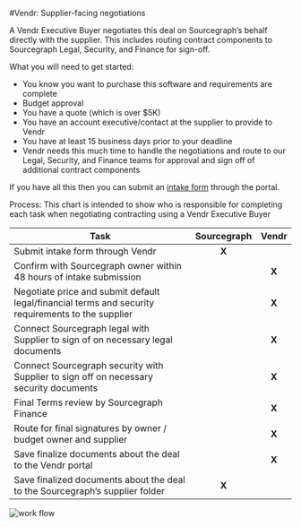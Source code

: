 #Vendr: Supplier-facing negotiations

A Vendr Executive Buyer negotiates this deal on Sourcegraph’s behalf directly with the supplier. This includes routing contract components to Sourcegraph Legal, Security, and Finance for sign-off.

What you will need to get started:

- You know you want to purchase this software and requirements are complete
- Budget approval
- You have a quote (which is over $5K)
- You have an account executive/contact at the supplier to provide to Vendr
- You have at least 15 business days prior to your deadline
- Vendr needs this much time to handle the negotiations and route to our Legal, Security, and Finance teams for approval and sign off of additional contract components

If you have all this then you can submit an [intake form](..vendr/intake_form.md) through the portal.

Process: This chart is intended to show who is responsible for completing each task when negotiating contracting using a Vendr Executive Buyer

| Task                                                                                               | Sourcegraph | Vendr |
| -------------------------------------------------------------------------------------------------- | :---------: | :---: |
| Submit intake form through Vendr                                                                   |    **X**    |       |
| Confirm with Sourcegraph owner within 48 hours of intake submission                                |             | **X** |
| Negotiate price and submit default legal/financial terms and security requirements to the supplier |             | **X** |
| Connect Sourcegraph legal with Supplier to sign of on necessary legal documents                    |             | **X** |
| Connect Sourcegraph security with Supplier to sign off on necessary security documents             |             | **X** |
| Final Terms review by Sourcegraph Finance                                                          |             | **X** |
| Route for final signatures by owner / budget owner and supplier                                    |             | **X** |
| Save finalize documents about the deal to the Vendr portal                                         |             | **X** |
| Save finalized documents about the deal to the Sourcegraph’s supplier folder                       |    **X**    |       |

![work flow](https://storage.googleapis.com/sourcegraph-assets/Vendr%20-%20Procurement%20Process%20flow.jpg)
